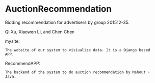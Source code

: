 # AuctionRecommendation
Bidding recommendation for advertisers by group 201512-35.

Qi Xu, Xiaowen Li, and Chen Chen

mysite:

    The website of our system to visiualize data. It is a Django based APP.
    
RecommendAPP:

    The backend of the system to do auction recommendation by Mahout + Java.
